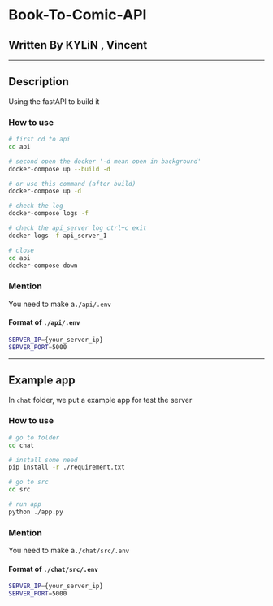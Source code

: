 # Book-To-Comic-API
## Written By KYLiN , Vincent

--- 
## Description
Using the fastAPI to build it 


### How to use
```sh
# first cd to api
cd api

# second open the docker '-d mean open in background'
docker-compose up --build -d

# or use this command (after build)
docker-compose up -d 

# check the log 
docker-compose logs -f

# check the api_server log ctrl+c exit
docker logs -f api_server_1

# close 
cd api
docker-compose down 
```
### Mention
You need to make a`./api/.env` 
#### Format of `./api/.env`
```sh
SERVER_IP={your_server_ip}
SERVER_PORT=5000
```

---

## Example app 
In `chat` folder, we put a example app for test the server 

### How to use 
```sh
# go to folder
cd chat

# install some need
pip install -r ./requirement.txt

# go to src
cd src

# run app
python ./app.py
```
### Mention
You need to make a`./chat/src/.env` 
#### Format of `./chat/src/.env`
```sh
SERVER_IP={your_server_ip}
SERVER_PORT=5000
```